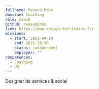 ```yaml
---
fullname: Renaud Pons
domaine: Coaching
role: Coach
github: renaudpons
link: https://www.design-territoire.fr/
missions:
  - start: 2021-04-19
    end: 2021-10-30
    status: independent
    employer: ""
competences:
  - Coaching
  - UX
---
```

Designer de services & social